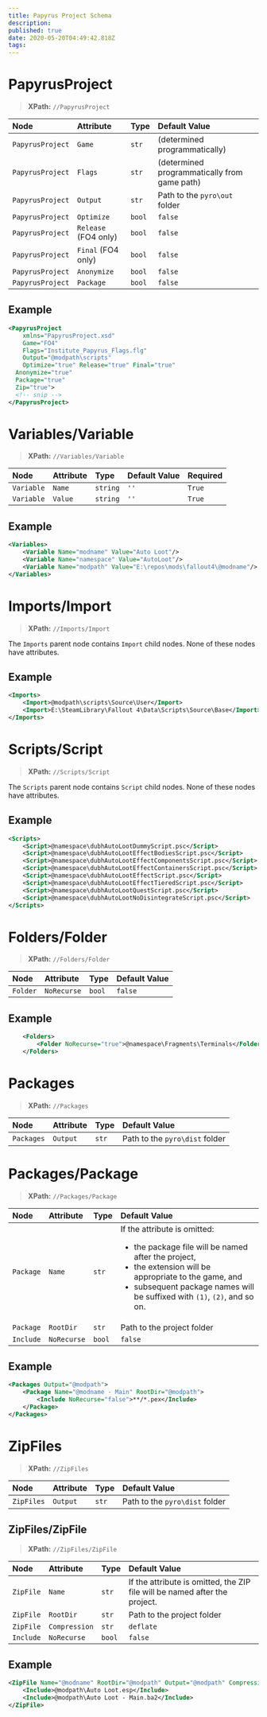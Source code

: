 ```yaml
---
title: Papyrus Project Schema
description: 
published: true
date: 2020-05-20T04:49:42.818Z
tags: 
---
```


# PapyrusProject

> **XPath:** `//PapyrusProject`

Node | Attribute | Type | Default Value
:--- | :--- | :--- | :---
`PapyrusProject` | `Game` | `str` | (determined programmatically)
`PapyrusProject` | `Flags` | `str` | (determined programmatically from game path)
`PapyrusProject` | `Output` | `str` | Path to the `pyro\out` folder
`PapyrusProject` | `Optimize` | `bool` | `false`
`PapyrusProject` | `Release` (FO4 only) | `bool` | `false`
`PapyrusProject` | `Final` (FO4 only) | `bool` | `false`
`PapyrusProject` | `Anonymize` | `bool` | `false`
`PapyrusProject` | `Package` | `bool` | `false`

## Example

```xml
<PapyrusProject
	xmlns="PapyrusProject.xsd"
	Game="FO4"
	Flags="Institute_Papyrus_Flags.flg"
	Output="@modpath\scripts"
	Optimize="true" Release="true" Final="true"
  Anonymize="true"
  Package="true"
  Zip="true">
  <!-- snip -->
</PapyrusProject>
```

# Variables/Variable

> **XPath:** `//Variables/Variable`

Node | Attribute | Type | Default Value | Required 
:--- | :--- | :--- | :--- | :---
`Variable` | `Name` | `string` | `''` | `True`
`Variable` | `Value` | `string` | `''` | `True`

## Example

```xml
<Variables>
	<Variable Name="modname" Value="Auto Loot"/>
	<Variable Name="namespace" Value="AutoLoot"/>
	<Variable Name="modpath" Value="E:\repos\mods\fallout4\@modname"/>
</Variables>
```

# Imports/Import

> **XPath:** `//Imports/Import`

The `Imports` parent node contains `Import` child nodes. None of these nodes have attributes.

## Example

```xml
<Imports>
	<Import>@modpath\scripts\Source\User</Import>
	<Import>E:\SteamLibrary\Fallout 4\Data\Scripts\Source\Base</Import>
</Imports>
```

# Scripts/Script

> **XPath:** `//Scripts/Script`

The `Scripts` parent node contains `Script` child nodes. None of these nodes have attributes.

## Example

```xml
<Scripts>
	<Script>@namespace\dubhAutoLootDummyScript.psc</Script>
	<Script>@namespace\dubhAutoLootEffectBodiesScript.psc</Script>
	<Script>@namespace\dubhAutoLootEffectComponentsScript.psc</Script>
	<Script>@namespace\dubhAutoLootEffectContainersScript.psc</Script>
	<Script>@namespace\dubhAutoLootEffectScript.psc</Script>
	<Script>@namespace\dubhAutoLootEffectTieredScript.psc</Script>
	<Script>@namespace\dubhAutoLootQuestScript.psc</Script>
	<Script>@namespace\dubhAutoLootNoDisintegrateScript.psc</Script>
</Scripts>
```

# Folders/Folder

> **XPath:** `//Folders/Folder`

Node | Attribute | Type | Default Value
:--- | :--- | :--- | :--- 
`Folder` | `NoRecurse` | `bool` | `false`

## Example

```xml
	<Folders>
		<Folder NoRecurse="true">@namespace\Fragments\Terminals</Folder>
	</Folders>
```

# Packages

> **XPath:** `//Packages`

Node | Attribute | Type | Default Value
:--- | :--- | :--- | :---
`Packages` | `Output` | `str` | Path to the `pyro\dist` folder


# Packages/Package

> **XPath:** `//Packages/Package`

Node | Attribute | Type | Default Value
:--- | :--- | :--- | :---
`Package` | `Name` | `str` | If the attribute is omitted:<ul><li>the package file will be named after the project,<li>the extension will be appropriate to the game, and<li>subsequent package names will be suffixed with `(1)`, `(2)`, and so on.</ul>
`Package` | `RootDir` | `str` | Path to the project folder 
`Include` | `NoRecurse`  | `bool` | `false`


## Example

```xml
<Packages Output="@modpath">
	<Package Name="@modname - Main" RootDir="@modpath">
		<Include NoRecurse="false">**/*.pex</Include>
	</Package>
</Packages>
```

# ZipFiles

> **XPath:** `//ZipFiles`

Node | Attribute | Type | Default Value
:--- | :--- | :--- | :---
`ZipFiles` | `Output` | `str` | Path to the `pyro\dist` folder


## ZipFiles/ZipFile

> **XPath:** `//ZipFiles/ZipFile`

Node | Attribute | Type | Default Value
:--- | :--- | :--- | :---
`ZipFile` | `Name` | `str` | If the attribute is omitted, the ZIP file will be named after the project.
`ZipFile` | `RootDir` | `str` | Path to the project folder
`ZipFile` | `Compression` | `str` | `deflate`
`Include` | `NoRecurse` | `bool` | `false`


## Example

```xml
<ZipFile Name="@modname" RootDir="@modpath" Output="@modpath" Compression="deflate">
	<Include>@modpath\Auto Loot.esp</Include>
	<Include>@modpath\Auto Loot - Main.ba2</Include>
</ZipFile>
```